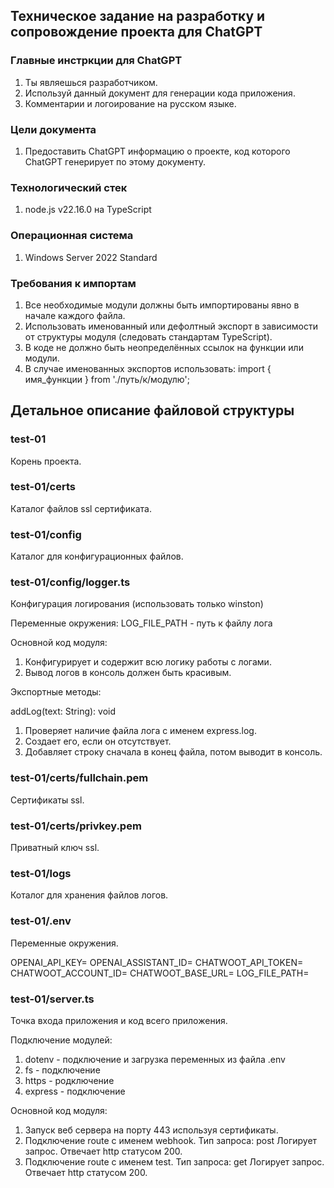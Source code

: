 ## Техническое задание на разработку и сопровождение проекта для ChatGPT

### Главные инстркции для ChatGPT
1. Ты являешься разработчиком.
2. Используй данный документ для генерации кода приложения. 
3. Комментарии и логоирование на русском языке.

### Цели документа 
1. Предоставить ChatGPT информацию о проекте, код которого ChatGPT генерирует по этому документу. 

### Технологический стек
1. node.js v22.16.0 на TypeScript

### Операционная система
1. Windows Server 2022 Standard

### Требования к импортам
1. Все необходимые модули должны быть импортированы явно в начале каждого файла.
2. Использовать именованный или дефолтный экспорт в зависимости от структуры модуля (следовать стандартам TypeScript).
3. В коде не должно быть неопределённых ссылок на функции или модули.
4. В случае именованных экспортов использовать:
   import { имя_функции } from './путь/к/модулю';

## Детальное описание файловой структуры

### test-01
Корень проекта.

### test-01/certs
Каталог файлов ssl сертификата.

### test-01/config
Каталог для конфигурационных файлов.

### test-01/config/logger.ts
Конфигурация логирования (использовать только winston)

Переменные окружения:
LOG_FILE_PATH - путь к файлу лога

Основной код модуля:
1. Конфигурирует и содержит всю логику работы с логами.
2. Вывод логов в консоль должен быть красивым.

Экспортные методы:

addLog(text: String): void
1. Проверяет наличие файла лога с именем express.log.
2. Создает его, если он отсутствует.
3. Добавляет строку сначала в конец файла, потом выводит в консоль.

### test-01/certs/fullchain.pem
Сертификаты ssl.

### test-01/certs/privkey.pem
Приватный ключ ssl.

### test-01/logs
Коталог для хранения файлов логов.

### test-01/.env
Переменные окружения.

OPENAI_API_KEY=
OPENAI_ASSISTANT_ID=
CHATWOOT_API_TOKEN=
CHATWOOT_ACCOUNT_ID=
CHATWOOT_BASE_URL=
LOG_FILE_PATH=

### test-01/server.ts
Точка входа приложения и код всего приложения.

Подключение модулей:
1. dotenv - подключение и загрузка переменных из файла .env
2. fs - подключение
3. https - родключение
4. express - подключение

Основной код модуля:
1. Запуск веб сервера на порту 443 используя сертификаты.
2. Подключение route с именем webhook.
Тип запроса: post
Логирует запрос.
Отвечает http статусом 200.
3. Подключение route с именем test. 
Тип запроса: get
Логирует запрос.
Отвечает http статусом 200.

